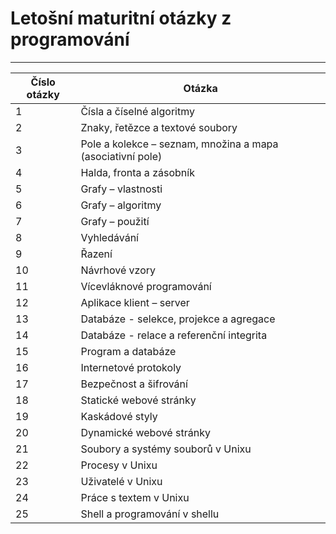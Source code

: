 # Letošní maturitní otázky z programování

---

| Číslo otázky    | Otázka |
| -------- | ------- |
| 1 | Čísla a číselné algoritmy |
| 2 | Znaky, řetězce a textové soubory |
| 3 | Pole a kolekce – seznam, množina a mapa (asociativní pole) |
| 4 | Halda, fronta a zásobník |
| 5 | Grafy – vlastnosti |
| 6 | Grafy – algoritmy |
| 7 | Grafy – použití |
| 8 | Vyhledávání |
| 9 | Řazení |
| 10 | Návrhové vzory |
| 11 | Vícevláknové programování |
| 12 | Aplikace klient – server |
| 13 | Databáze - selekce, projekce a agregace |
| 14 | Databáze - relace a referenční integrita |
| 15 | Program a databáze |
| 16 | Internetové protokoly |
| 17 | Bezpečnost a šifrování |
| 18 | Statické webové stránky |
| 19 | Kaskádové styly |
| 20 | Dynamické webové stránky |
| 21 | Soubory a systémy souborů v Unixu |
| 22 | Procesy v Unixu |
| 23 | Uživatelé v Unixu |
| 24 | Práce s textem v Unixu |
| 25 | Shell a programování v shellu |